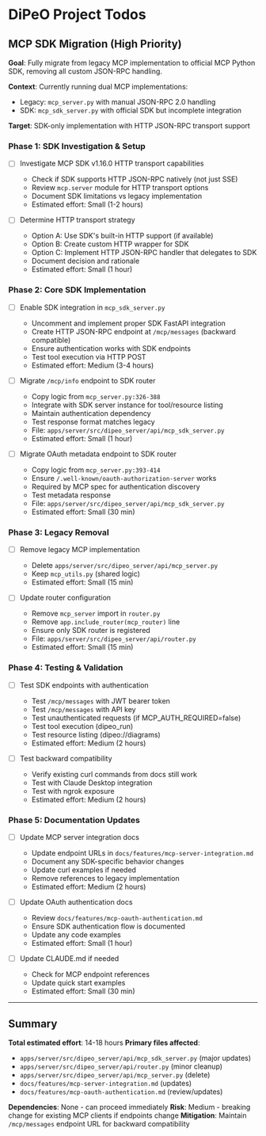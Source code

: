 # DiPeO Project Todos

## MCP SDK Migration (High Priority)

**Goal**: Fully migrate from legacy MCP implementation to official MCP Python SDK, removing all custom JSON-RPC handling.

**Context**: Currently running dual MCP implementations:
- Legacy: `mcp_server.py` with manual JSON-RPC 2.0 handling
- SDK: `mcp_sdk_server.py` with official SDK but incomplete integration

**Target**: SDK-only implementation with HTTP JSON-RPC transport support

### Phase 1: SDK Investigation & Setup
- [ ] Investigate MCP SDK v1.16.0 HTTP transport capabilities
  - Check if SDK supports HTTP JSON-RPC natively (not just SSE)
  - Review `mcp.server` module for HTTP transport options
  - Document SDK limitations vs legacy implementation
  - Estimated effort: Small (1-2 hours)

- [ ] Determine HTTP transport strategy
  - Option A: Use SDK's built-in HTTP support (if available)
  - Option B: Create custom HTTP wrapper for SDK
  - Option C: Implement HTTP JSON-RPC handler that delegates to SDK
  - Document decision and rationale
  - Estimated effort: Small (1 hour)

### Phase 2: Core SDK Implementation
- [ ] Enable SDK integration in `mcp_sdk_server.py`
  - Uncomment and implement proper SDK FastAPI integration
  - Create HTTP JSON-RPC endpoint at `/mcp/messages` (backward compatible)
  - Ensure authentication works with SDK endpoints
  - Test tool execution via HTTP POST
  - Estimated effort: Medium (3-4 hours)

- [ ] Migrate `/mcp/info` endpoint to SDK router
  - Copy logic from `mcp_server.py:326-388`
  - Integrate with SDK server instance for tool/resource listing
  - Maintain authentication dependency
  - Test response format matches legacy
  - File: `apps/server/src/dipeo_server/api/mcp_sdk_server.py`
  - Estimated effort: Small (1 hour)

- [ ] Migrate OAuth metadata endpoint to SDK router
  - Copy logic from `mcp_server.py:393-414`
  - Ensure `/.well-known/oauth-authorization-server` works
  - Required by MCP spec for authentication discovery
  - Test metadata response
  - File: `apps/server/src/dipeo_server/api/mcp_sdk_server.py`
  - Estimated effort: Small (30 min)

### Phase 3: Legacy Removal
- [ ] Remove legacy MCP implementation
  - Delete `apps/server/src/dipeo_server/api/mcp_server.py`
  - Keep `mcp_utils.py` (shared logic)
  - Estimated effort: Small (15 min)

- [ ] Update router configuration
  - Remove `mcp_server` import in `router.py`
  - Remove `app.include_router(mcp_router)` line
  - Ensure only SDK router is registered
  - File: `apps/server/src/dipeo_server/api/router.py`
  - Estimated effort: Small (15 min)

### Phase 4: Testing & Validation
- [ ] Test SDK endpoints with authentication
  - Test `/mcp/messages` with JWT bearer token
  - Test `/mcp/messages` with API key
  - Test unauthenticated requests (if MCP_AUTH_REQUIRED=false)
  - Test tool execution (dipeo_run)
  - Test resource listing (dipeo://diagrams)
  - Estimated effort: Medium (2 hours)

- [ ] Test backward compatibility
  - Verify existing curl commands from docs still work
  - Test with Claude Desktop integration
  - Test with ngrok exposure
  - Estimated effort: Medium (2 hours)

### Phase 5: Documentation Updates
- [ ] Update MCP server integration docs
  - Update endpoint URLs in `docs/features/mcp-server-integration.md`
  - Document any SDK-specific behavior changes
  - Update curl examples if needed
  - Remove references to legacy implementation
  - Estimated effort: Medium (2 hours)

- [ ] Update OAuth authentication docs
  - Review `docs/features/mcp-oauth-authentication.md`
  - Ensure SDK authentication flow is documented
  - Update any code examples
  - Estimated effort: Small (1 hour)

- [ ] Update CLAUDE.md if needed
  - Check for MCP endpoint references
  - Update quick start examples
  - Estimated effort: Small (30 min)

---

## Summary
**Total estimated effort**: 14-18 hours
**Primary files affected**:
- `apps/server/src/dipeo_server/api/mcp_sdk_server.py` (major updates)
- `apps/server/src/dipeo_server/api/router.py` (minor cleanup)
- `apps/server/src/dipeo_server/api/mcp_server.py` (delete)
- `docs/features/mcp-server-integration.md` (updates)
- `docs/features/mcp-oauth-authentication.md` (review/updates)

**Dependencies**: None - can proceed immediately
**Risk**: Medium - breaking change for existing MCP clients if endpoints change
**Mitigation**: Maintain `/mcp/messages` endpoint URL for backward compatibility
